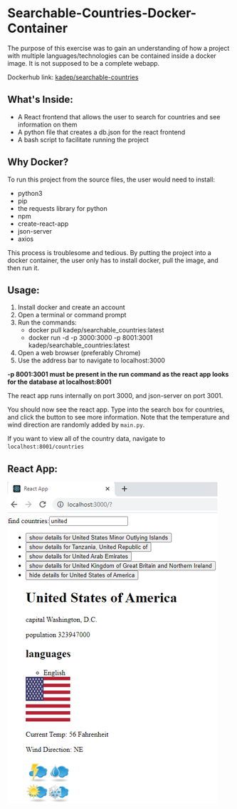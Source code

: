 # Searchable-Countries-Docker-Container
The purpose of this exercise was to gain an understanding of how a
project with multiple languages/technologies can be contained inside a docker image. It is not supposed to be a complete webapp.

Dockerhub link: [kadep/searchable-countries](https://hub.docker.com/r/kadep/searchable_countries "Dockerhub link")

## What's Inside:
* A React frontend that allows the user to search for countries and see information on them
* A python file that creates a db.json for the react frontend
* A bash script to facilitate running the project

## Why Docker?
To run this project from the source files, the user would need to install:
* python3
* pip
* the requests library for python
* npm
* create-react-app
* json-server
* axios

This process is troublesome and tedious. By putting the project into a docker container, the user only has to install docker, pull the image, and then run it.

## Usage:
1. Install docker and create an account
2. Open a terminal or command prompt
3. Run the commands:
    * docker pull kadep/searchable_countries:latest
    * docker run -d -p 3000:3000 -p 8001:3001 kadep/searchable_countries:latest
4. Open a web browser (preferably Chrome)
5. Use the address bar to navigate to localhost:3000

**-p 8001:3001 must be present in the run command as the react app looks for the database at localhost:8001**

The react app runs internally on port 3000, and json-server on port 3001. 

You should now see the react app. Type into the search box for countries, and click the button to see more information. Note that the temperature and wind direction are randomly added by `main.py`.

If you want to view all of the country data, navigate to `localhost:8001/countries`

## React App:

![Screenshot of react app](demo.PNG?raw=true "Screenshot of React App")

